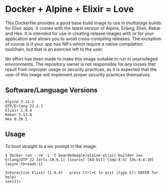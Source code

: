 # Docker + Alpine + Elixir = Love

This Dockerfile provides a good base build image to use in multistage builds for Elixir apps. It comes with the latest version of Alpine, Erlang, Elixir, Rebar and Hex. It is intended for use in creating release images with or for your application and allows you to avoid cross-compiling releases. The exception of course is if your app has NIFs which require a native compilation toolchain, but that is an exercise left to the user.

No effort has been made to make this image suitable to run in unprivileged environments. The repository owner is not responsible for any losses that result from improper usage or security practices, as it is expected that the user of this image will implement proper security practices themselves.

## Software/Language Versions

```shell
Alpine 3.11.2
OTP/Erlang 22.2.1
Elixir 1.9.4
Rebar 3.13.0
Hex 0.20.1
```

## Usage

To boot straight to a iex prompt in the image:

```shell
$ docker run --rm -i -t beardedeagle/alpine-elixir-builder iex
Erlang/OTP 22 [erts-10.6.1] [source] [64-bit] [smp:4:4] [ds:4:4:10] [async-threads:1]

Interactive Elixir (1.9.4) - press Ctrl+C to exit (type h() ENTER for help)
iex(1)>
```
